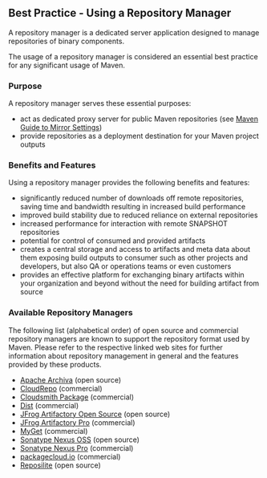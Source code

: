 ## Best Practice - Using a Repository Manager
<!--
Licensed to the Apache Software Foundation (ASF) under one
or more contributor license agreements.  See the NOTICE file
distributed with this work for additional information
regarding copyright ownership.  The ASF licenses this file
to you under the Apache License, Version 2.0 (the
"License"); you may not use this file except in compliance
with the License.  You may obtain a copy of the License at

    http://www.apache.org/licenses/LICENSE-2.0

Unless required by applicable law or agreed to in writing,
software distributed under the License is distributed on an
"AS IS" BASIS, WITHOUT WARRANTIES OR CONDITIONS OF ANY
KIND, either express or implied.  See the License for the
specific language governing permissions and limitations
under the License.
-->
A repository manager is a dedicated server application designed to manage
repositories of binary components.

The usage of a repository manager is 
considered an essential best practice for any significant usage of Maven.


### Purpose

A repository manager serves these essential purposes:

* act as dedicated proxy server for public Maven repositories
(see [Maven Guide to Mirror Settings](./guides/mini/guide-mirror-settings.html))
* provide repositories as a deployment destination for your Maven project 
outputs

### Benefits and Features

Using a repository manager provides the following benefits and features:

* significantly reduced number of downloads off remote repositories, saving time
and bandwidth resulting in increased build performance
* improved build stability due to reduced reliance on external repositories
* increased performance for interaction with remote SNAPSHOT repositories
* potential for control of consumed and provided artifacts
* creates a central storage and access to artifacts and meta data about them 
exposing build outputs to consumer such as other projects and developers, but 
also QA or operations teams or even customers 
* provides an effective platform for exchanging binary artifacts within 
your organization and beyond without the need for building artifact from source

### Available Repository Managers

The following list (alphabetical order) of open source and commercial repository
 managers are known to support the repository format used by Maven. Please refer to the respective linked web sites for further information about repository management in general 
and the features provided by these products.

* <a href="https://archiva.apache.org/" target="_blank" rel="nofollow">Apache Archiva</a> (open source)
* <a href="https://www.cloudrepo.io" target="_blank" rel="nofollow">CloudRepo</a> (commercial)
* <a href="https://www.cloudsmith.io" target="_blank" rel="nofollow">Cloudsmith Package</a> (commercial)
* <a href="https://www.dist.cloud" target="_blank" rel="nofollow">Dist</a> (commercial)
* <a href="https://www.jfrog.com/open-source" target="_blank" rel="nofollow">JFrog Artifactory Open Source</a> (open source)
* <a href="https://www.jfrog.com/artifactory/" target="_blank" rel="nofollow">JFrog Artifactory Pro</a> (commercial)
* <a href="https://www.myget.org" target="_blank" rel="nofollow">MyGet</a> (commercial)
* <a href="https://www.sonatype.org/nexus/go/" target="_blank" rel="nofollow">Sonatype Nexus OSS</a> (open source)
* <a href="https://links.sonatype.com/products/nexus/pro/home" target="_blank" rel="nofollow">Sonatype Nexus Pro</a> (commercial)
* <a href="https://packagecloud.io" target="_blank" rel="nofollow">packagecloud.io</a> (commercial)
* <a href="https://reposilite.com" target="_blank" rel="nofollow">Reposilite</a> (open source)

